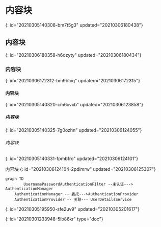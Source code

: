 # 内容块
{: id="20210305140308-bm7t5g3" updated="20210306180438"}

## 内容块
{: id="20210306180358-h6dzyty" updated="20210306180434"}

### 内容块
{: id="20210306172312-bm9btxq" updated="20210306172315"}

#### 内容块
{: id="20210305140320-cm6xvxb" updated="20210306123858"}

##### 内容块
{: id="20210305140325-7g0ozhn" updated="20210306124055"}

###### 内容块
{: id="20210305140331-fpmb1ro" updated="20210306124101"}

内容块
{: id="20210306124104-2pdimrw" updated="20210306125307"}

```mermaid
graph TD
    	UsernamePasswordAuthenticationFIlter --未认证---> AuthenticationManager
	AuthenticationManager -- 委托--->AuthenticationProvider
	AuthenticationProvider -- 关联--- UserDetailsService
```
{: id="20210305195950-sfe2uv9" updated="20210305201617"}


{: id="20210301233948-5ib86kr" type="doc"}
